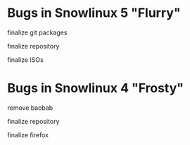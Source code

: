 Bugs in Snowlinux 5 "Flurry"
============================

finalize git packages

finalize repository

finalize ISOs


Bugs in Snowlinux 4 "Frosty"
============================

remove baobab

finalize repository

finalize firefox
